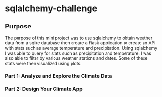 # sqlalchemy-challenge

## Purpose
The purpose of this mini project was to use sqlalchemy to obtain weather data from a sqlite database then create a Flask application to create an API with stats such as average temperature and precipitation. Using sqlalchemy I was able to query for stats such as precipitation and temperature. I was also able to filter by various weather stations and dates. Some of these stats were then visualized using plots. 


### Part 1: Analyze and Explore the Climate Data

### Part 2: Design Your Climate App

